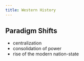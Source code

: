 ```yaml
---
title: Western History
---
```


## Paradigm Shifts
- centralization
- consolidation of power
- rise of the modern nation-state
